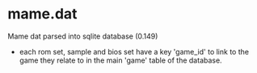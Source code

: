 mame.dat
========

Mame dat parsed into sqlite database (0.149)

- each rom set, sample and bios set have a key 'game_id' to link to the game they relate to in the main 'game' table of the database.



